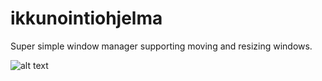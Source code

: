 # ikkunointiohjelma

Super simple window manager supporting moving and resizing windows.

![alt text](https://media.discordapp.net/attachments/677285543523909633/759044523706941450/2020-09-25-163007_1024x768_scrot.png?width=876&height=657)
